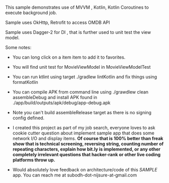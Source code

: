 This sample demonstrates use of MVVM , Kotlin, Kotlin Coroutines to execute background job.

Sample uses OkHttp, Retrofit to access OMDB API

Sample uses Dagger-2 for DI , that is further used to unit test the view model.

Some notes:

* You can long click on a item item to add it to favorites.

* You will find unit test for MovieViewModel in MovieViewModelTest

* You can run ktlint using target ./gradlew lintKotlin and fix things using formatKotlin

* You can compile APK from command line using ./grawdlew clean assembleDebug and install APK found in ./app/build/outputs/apk/debug/app-debug.apk

* Note you can't build assembleRelease target as there is no signing config defined.

* I created this project as part of my job search, everyone loves to ask cookie cutter question about implement 
  sample app that does some network I/O and display items. 
  __**Of course that is 100% better than freak show that is technical screening, reversing string, counting number of repeating characters, explain how bit.ly is implemented,
  or any other completely irrelevant questions that hacker-rank or other live coding platforms throw up.**__

* Would absolutely love feedback on architecture/code of this *SAMPLE* app. You can reach me at subodh-dot-nijsure-at-gmail.com
